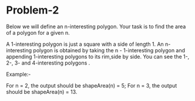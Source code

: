 # Problem-2
Below we will define an n-interesting polygon. Your task is to find the area of a polygon for a given n.

A 1-interesting polygon is just a square with a side of length 1. 
An n-interesting polygon is obtained by taking the n - 1-interesting polygon and appending 1-interesting polygons to its rim,side by side.
You can see the 1-, 2-, 3- and 4-interesting polygons .

Example:-

For n = 2, the output should be
shapeArea(n) = 5;
For n = 3, the output should be
shapeArea(n) = 13.

